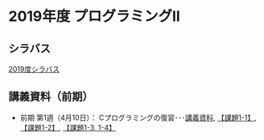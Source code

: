 # 2019年度 プログラミングII

## シラバス
[2019度シラバス](https://github.com/nit-ibaraki-prog3i/lecture/blob/master/src/SyllabusPDF.pdf)

## 講義資料（前期）
* 前期 第1週（4月10日）： Cプログラミングの復習･･･[講義資料](https://github.com/nit-ibaraki-prog3i/lecture/raw/master/src/p2-1-01.pdf), [【課題1-1】](https://github.com/nit-ibaraki-prog3i/lecture/blob/master/src/p2-1-01/p2-1-01-1.c), [【課題1-2】](https://github.com/nit-ibaraki-prog3i/lecture/blob/master/src/p2-1-01/p2-1-01-2.c), [【課題1-3, 1-4】](https://github.com/nit-ibaraki-prog3i/lecture/blob/master/src/p2-1-01/p2-1-01-3.c)
